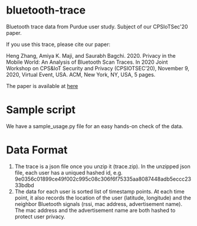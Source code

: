 # bluetooth-trace
Bluetooth trace data from Purdue user study. Subject of our CPSIoTSec'20 paper.


If you use this trace, please cite our paper:

Heng Zhang, Amiya K. Maji, and Saurabh Bagchi. 2020. Privacy in the Mobile World: An Analysis of Bluetooth Scan Traces. In 2020 Joint Workshop on CPS&IoT Security and Privacy (CPSIOTSEC’20), November 9, 2020, Virtual Event, USA. ACM, New York, NY, USA, 5 pages.

The paper is available at [here](xxxx)

# Sample script
We have a sample_usage.py file for an easy hands-on check of the data.

# Data Format
1. The trace is a json file once you unzip it (trace.zip). In the unzipped json file, each user has a uniqued hashed id, e.g. 9e0356c01899ce49f002c995c08c306f6f75335aa8087448adb5eccc2333bdbd
2. The data for each user is sorted list of timestamp points. At each time point, it also records the location of the user (latitude, longitude) and the neighbor Bluetooth signals (rssi, mac address, advertisement name). The mac address and the advertisement name are both hashed to protect user privacy.
